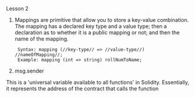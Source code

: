 Lesson 2

1) Mappings are primitive that allow you to store a key-value combination. The mapping has a declared key type and a value type; then a declaration as to whether it is a public mapping or not; and then the name of the mapping.

        Syntax: mapping (//key-type// => //value-type//) //nameOfMapping//;
        Example: mapping (int => string) rollNumToName;
    

2) msg.sender 

This is a 'universal variable available to all functions' in Solidity. Essentially, it represents the address of the contract that calls the function 
